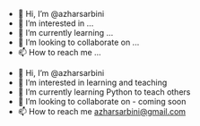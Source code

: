 - 👋 Hi, I’m @azharsarbini
- 👀 I’m interested in ...
- 🌱 I’m currently learning ...
- 💞️ I’m looking to collaborate on ...
- 📫 How to reach me ...

<!---
azharsarbini/azharsarbini is a ✨ special ✨ repository because its `README.md` (this file) appears on your GitHub profile.
You can click the Preview link to take a look at your changes.
--->
- 👋 Hi, I’m @azharsarbini
- 👀 I’m interested in learning and teaching
- 🌱 I’m currently learning Python to teach others
- 💞️ I’m looking to collaborate on - coming soon
- 📫 How to reach me azharsarbini@gmail.com
